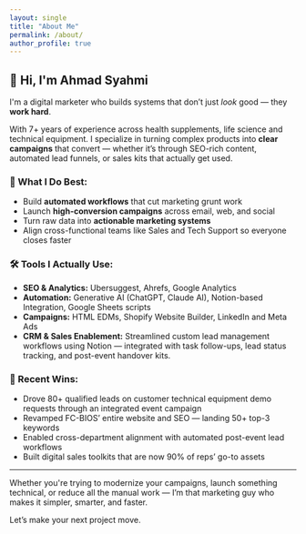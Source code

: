 ```yaml
---
layout: single
title: "About Me"
permalink: /about/
author_profile: true
---
```


## 👋 Hi, I'm Ahmad Syahmi

I'm a digital marketer who builds systems that don’t just *look* good — they **work hard**.

With 7+ years of experience across health supplements, life science and technical equipment. I specialize in turning complex products into **clear campaigns** that convert — whether it’s through SEO-rich content, automated lead funnels, or sales kits that actually get used.

### 🔧 What I Do Best:
- Build **automated workflows** that cut marketing grunt work
- Launch **high-conversion campaigns** across email, web, and social
- Turn raw data into **actionable marketing systems**
- Align cross-functional teams like Sales and Tech Support so everyone closes faster

### 🛠 Tools I Actually Use:
- **SEO & Analytics:** Ubersuggest, Ahrefs, Google Analytics
- **Automation:** Generative AI (ChatGPT, Claude AI), Notion-based Integration, Google Sheets scripts
- **Campaigns:** HTML EDMs, Shopify Website Builder, LinkedIn and Meta Ads
- **CRM & Sales Enablement:** Streamlined custom lead management workflows using Notion — integrated with task follow-ups, lead status tracking, and post-event handover kits.

### 🎯 Recent Wins:
- Drove 80+ qualified leads on customer technical equipment demo requests through an integrated event campaign  
- Revamped FC-BIOS’ entire website and SEO — landing 50+ top-3 keywords  
- Enabled cross-department alignment with automated post-event lead workflows  
- Built digital sales toolkits that are now 90% of reps’ go-to assets

---

Whether you're trying to modernize your campaigns, launch something technical, or reduce all the manual work — I’m that marketing guy who makes it simpler, smarter, and faster.

Let’s make your next project move.
